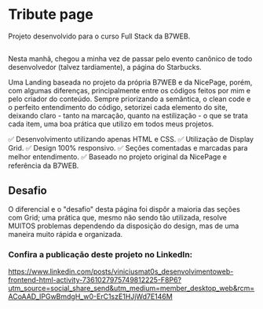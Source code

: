 # Tribute page
Projeto desenvolvido para o curso Full Stack da B7WEB.
##

Nesta manhã, chegou a minha vez de passar pelo evento canônico de todo desenvolvedor (talvez tardiamente), a página do Starbucks.

Uma Landing baseada no projeto da própria B7WEB e da NicePage, porém, com algumas diferenças, principalmente entre os códigos feitos por mim e pelo criador do conteúdo. Sempre priorizando a semântica, o clean code e o perfeito entendimento do código, setorizei cada elemento do site, deixando claro - tanto na marcação, quanto na estilização - o que se trata cada item, uma boa prática que utilizo em todos meus projetos.

✅ Desenvolvimento utilizando apenas HTML e CSS.
✅ Utilização de Display Grid.
✅ Design 100% responsivo.
✅ Seções comentadas e marcadas para melhor entendimento.
✅ Baseado no projeto original da NicePage e referência da B7WEB.

## Desafio

O diferencial e o "desafio" desta página foi dispôr a maioria das seções com Grid; uma prática que, mesmo não sendo tão utilizada, resolve MUITOS problemas dependendo da disposição do design, mas de uma maneira muito rápida e organizada.
###

### Confira a publicação deste projeto no LinkedIn:
https://www.linkedin.com/posts/viniciusmat0s_desenvolvimentoweb-frontend-html-activity-7361027975749812225-F8P6?utm_source=social_share_send&utm_medium=member_desktop_web&rcm=ACoAAD_IPGwBmdgH_w0-ErC1szE1HJjWd7E146M
